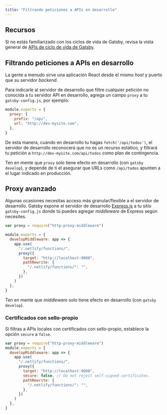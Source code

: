 ```yaml
---
title: "Filtrando peticiones a APIs en desarrollo"
---
```


## Recursos

Si no estás familiarizado con los ciclos de vida de Gatsby, revisa la vista general de [APIs de ciclo de vida de Gatsby](/docs/gatsby-lifecycle-apis/).

## Filtrando peticiones a APIs en desarrollo

La gente a menudo sirve una aplicación React desde el mismo _host_ y puerto que su
servidor _backend_.

Para indicarle al servidor de desarrollo que filtre cualquier petición no conocida a tu servidor API
en desarrollo, agrega un campo `proxy` a tu `gatsby-config.js`, por ejemplo:

```javascript:title=gatsby-config.js
module.exports = {
  proxy: {
    prefix: "/api",
    url: "http://dev-mysite.com",
  },
}
```

De esta manera, cuando en desarrollo tu hagas `fetch('/api/todos')`, el servidor de desarrollo
reconocerá que no es un recurso estático, y filtrará tu petición a
`http://dev-mysite.com/api/todos` como plan de contingencia.

Ten en mente que `proxy` solo tiene efecto en desarrollo (con `gatsby develop`), y depende de ti el asegurar que URLs como `/api/todos` apunten a
el lugar indicado en producción.

## Proxy avanzado

Algunas ocasiones necesitas acceso más granular/flexible a el servidor de desarrollo.
Gatsby expone el servidor de desarrollo [Express.js](https://expressjs.com/) a tu sitio `gatsby-config.js` donde tú
puedes agregar _middleware_ de Express según necesites.

```javascript:title=gatsby-config.js
var proxy = require("http-proxy-middleware")

module.exports = {
  developMiddleware: app => {
    app.use(
      "/.netlify/functions/",
      proxy({
        target: "http://localhost:9000",
        pathRewrite: {
          "/.netlify/functions/": "",
        },
      })
    )
  },
}
```

Ten en mente que _middleware_ solo tiene efecto en desarrollo (con `gatsby develop`).

### Certificados con sello-propio

Si filtras a APIs locales con certificados con sello-propio, establece la opción `secure` a `false`.

```javascript:title=gatsby-config.js
var proxy = require("http-proxy-middleware")
module.exports = {
  developMiddleware: app => {
    app.use(
      "/.netlify/functions/",
      proxy({
        target: "http://localhost:9000",
        secure: false, // Do not reject self-signed certificates.
        pathRewrite: {
          "/.netlify/functions/": "",
        },
      })
    )
  },
}
```
